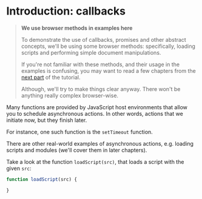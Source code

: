 # Introduction: callbacks

> **We use browser methods in examples here**
> 
> To demonstrate the use of callbacks, promises and other abstract concepts, we'll be using some browser methods: specifically, loading scripts and performing simple document manipulations.
> 
> If you're not familiar with these methods, and their usage in the examples is confusing, you may want to read a few chapters from the [next part](https://javascript.info/document) of the tutorial.
> 
> Although, we'll try to make things clear anyway. There won't be anything really complex browser-wise.

Many functions are provided by JavaScript host environments that allow you to schedule asynchronous actions. In other words, actions that we initiate now, but they finish later.

For instance, one such function is the `setTimeout` function.

There are other real-world examples of asynchronous actions, e.g. loading scripts and modules (we'll cover them in later chapters).

Take a look at the function `loadScript(src)`, that loads a script with the given `src`:

```javascript
function loadScript(src) {

}
```
